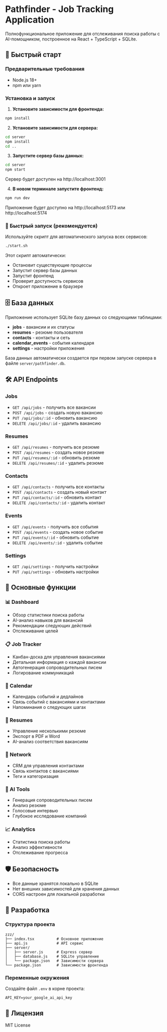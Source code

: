 # Pathfinder - Job Tracking Application

Полнофункциональное приложение для отслеживания поиска работы с AI-помощником, построенное на React + TypeScript + SQLite.

## 🚀 Быстрый старт

### Предварительные требования
- Node.js 18+ 
- npm или yarn

### Установка и запуск

1. **Установите зависимости для фронтенда:**
```bash
npm install
```

2. **Установите зависимости для сервера:**
```bash
cd server
npm install
cd ..
```

3. **Запустите сервер базы данных:**
```bash
cd server
npm start
```
Сервер будет доступен на http://localhost:3001

4. **В новом терминале запустите фронтенд:**
```bash
npm run dev
```
Приложение будет доступно на http://localhost:5173 или http://localhost:5174

### 🚀 Быстрый запуск (рекомендуется)
Используйте скрипт для автоматического запуска всех сервисов:
```bash
./start.sh
```
Этот скрипт автоматически:
- Остановит существующие процессы
- Запустит сервер базы данных
- Запустит фронтенд
- Проверит доступность сервисов
- Откроет приложение в браузере

## 🗄️ База данных

Приложение использует SQLite базу данных со следующими таблицами:

- **jobs** - вакансии и их статусы
- **resumes** - резюме пользователя
- **contacts** - контакты и сеть
- **calendar_events** - события календаря
- **settings** - настройки приложения

База данных автоматически создается при первом запуске сервера в файле `server/pathfinder.db`.

## 🛠️ API Endpoints

### Jobs
- `GET /api/jobs` - получить все вакансии
- `POST /api/jobs` - создать новую вакансию
- `PUT /api/jobs/:id` - обновить вакансию
- `DELETE /api/jobs/:id` - удалить вакансию

### Resumes
- `GET /api/resumes` - получить все резюме
- `POST /api/resumes` - создать новое резюме
- `PUT /api/resumes/:id` - обновить резюме
- `DELETE /api/resumes/:id` - удалить резюме

### Contacts
- `GET /api/contacts` - получить все контакты
- `POST /api/contacts` - создать новый контакт
- `PUT /api/contacts/:id` - обновить контакт
- `DELETE /api/contacts/:id` - удалить контакт

### Events
- `GET /api/events` - получить все события
- `POST /api/events` - создать новое событие
- `PUT /api/events/:id` - обновить событие
- `DELETE /api/events/:id` - удалить событие

### Settings
- `GET /api/settings` - получить настройки
- `PUT /api/settings` - обновить настройки

## 🎯 Основные функции

### 📊 Dashboard
- Обзор статистики поиска работы
- AI-анализ навыков для вакансий
- Рекомендации следующих действий
- Отслеживание целей

### 📋 Job Tracker
- Канбан-доска для управления вакансиями
- Детальная информация о каждой вакансии
- Автогенерация сопроводительных писем
- Логирование коммуникаций

### 📅 Calendar
- Календарь событий и дедлайнов
- Связь событий с вакансиями и контактами
- Напоминания о следующих шагах

### 📄 Resumes
- Управление несколькими резюме
- Экспорт в PDF и Word
- AI-анализ соответствия вакансиям

### 👥 Network
- CRM для управления контактами
- Связь контактов с вакансиями
- Теги и категоризация

### 🤖 AI Tools
- Генерация сопроводительных писем
- Анализ резюме
- Голосовые интервью
- Глубокое исследование компаний

### 📈 Analytics
- Статистика поиска работы
- Анализ эффективности
- Отслеживание прогресса

## 🛡️ Безопасность

- Все данные хранятся локально в SQLite
- Нет внешних зависимостей для хранения данных
- CORS настроен для локальной разработки

## 🔧 Разработка

### Структура проекта
```
zzz/
├── index.tsx          # Основное приложение
├── api.js             # API сервис
├── server/
│   ├── server.js      # Express сервер
│   ├── database.js    # SQLite управление
│   └── package.json   # Зависимости сервера
└── package.json       # Зависимости фронтенда
```

### Переменные окружения
Создайте файл `.env` в корне проекта:
```
API_KEY=your_google_ai_api_key
```

## 📝 Лицензия

MIT License
